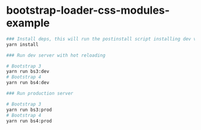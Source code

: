 # bootstrap-loader-css-modules-example

```bash
### Install deps, this will run the postinstall script installing dev version
yarn install

### Run dev server with hot reloading

# Bootstrap 3
yarn run bs3:dev
# Bootstrap 4
yarn run bs4:dev

### Run production server

# Bootstrap 3
yarn run bs3:prod
# Bootstrap 4
yarn run bs4:prod
```
